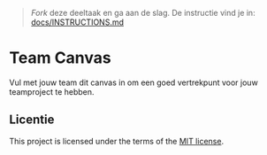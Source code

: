 > _Fork_ deze deeltaak en ga aan de slag. De instructie vind je in: [docs/INSTRUCTIONS.md](https://github.com/fdnd-task/your-tribe-team-canvas/blob/main/docs/INSTRUCTIONS.md)

# Team Canvas

Vul met jouw team dit canvas in om een goed vertrekpunt voor jouw teamproject te hebben.

## Licentie

This project is licensed under the terms of the [MIT license](./LICENSE).
